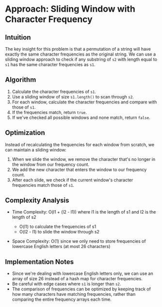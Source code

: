 # Approach: Sliding Window with Character Frequency

## Intuition
The key insight for this problem is that a permutation of a string will have exactly the same character frequencies as the original string. We can use a sliding window approach to check if any substring of `s2` with length equal to `s1` has the same character frequencies as `s1`.

## Algorithm
1. Calculate the character frequencies of `s1`.
2. Use a sliding window of size `s1.length()` to scan through `s2`.
3. For each window, calculate the character frequencies and compare with those of `s1`.
4. If the frequencies match, return `true`.
5. If we've checked all possible windows and none match, return `false`.

## Optimization
Instead of recalculating the frequencies for each window from scratch, we can maintain a sliding window:
1. When we slide the window, we remove the character that's no longer in the window from our frequency count.
2. We add the new character that enters the window to our frequency count.
3. After each slide, we check if the current window's character frequencies match those of `s1`.

## Complexity Analysis
- Time Complexity: O(l1 + (l2 - l1)) where l1 is the length of s1 and l2 is the length of s2
  - O(l1) to calculate the frequencies of s1
  - O(l2 - l1) to slide the window through s2
  
- Space Complexity: O(1) since we only need to store frequencies of lowercase English letters (at most 26 characters)

## Implementation Notes
- Since we're dealing with lowercase English letters only, we can use an array of size 26 instead of a hash map for character frequencies.
- Be careful with edge cases where `s1` is longer than `s2`.
- The comparison of frequencies can be optimized by keeping track of how many characters have matching frequencies, rather than comparing the entire frequency arrays each time.
